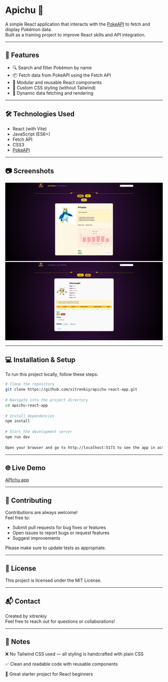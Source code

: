 # Apichu 🧩

A simple React application that interacts with the [PokeAPI](https://pokeapi.co/) to fetch and display Pokémon data.  
Built as a training project to improve React skills and API integration.

---

## 🚀 Features

- 🔍 Search and filter Pokémon by name  
- 📦 Fetch data from PokeAPI using the Fetch API  
- 🧩 Modular and reusable React components  
- 🎨 Custom CSS styling (without Tailwind)  
- 🔄 Dynamic data fetching and rendering  

---

## 🛠️ Technologies Used

- React (with Vite)  
- JavaScript (ES6+)  
- Fetch API  
- CSS3  
- [PokeAPI](https://pokeapi.co/)  

---

## 📷 Screenshots

![Apichu Screenshot](./public/screenshot.png)
![Character View](./public/char.png)

---

## 💻 Installation & Setup

To run this project locally, follow these steps:

```bash
# Clone the repository
git clone https://github.com/xitrenkiy/apichu-react-app.git

# Navigate into the project directory
cd apichu-react-app

# Install dependencies
npm install

# Start the development server
npm run dev

Open your browser and go to http://localhost:5173 to see the app in action.
```

---

## 🌐 Live Demo

[APIchu app](https://apichu.vercel.app/)

---

## 🤝 Contributing

Contributions are always welcome!  
Feel free to:

- Submit pull requests for bug fixes or features  
- Open issues to report bugs or request features  
- Suggest improvements  

Please make sure to update tests as appropriate.

---

## 📄 License

This project is licensed under the MIT License.

---

## 📬 Contact

Created by xitrenkiy  
Feel free to reach out for questions or collaborations!

---

## 📝 Notes

❌ No Tailwind CSS used — all styling is handcrafted with plain CSS

✅ Clean and readable code with reusable components

🎯 Great starter project for React beginners